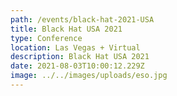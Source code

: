 ```yaml
---
path: /events/black-hat-2021-USA
title: Black Hat USA 2021
type: Conference
location: Las Vegas + Virtual
description: Black Hat USA 2021 
date: 2021-08-03T10:00:12.229Z
image: ../../images/uploads/eso.jpg
---
```

